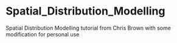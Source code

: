 # Spatial_Distribution_Modelling
Spatial Distribution Modelling tutorial from Chris Brown with some modification for personal use
